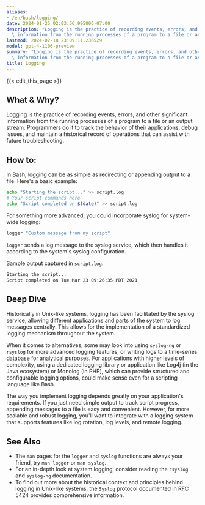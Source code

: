 ```yaml
---
aliases:
- /en/bash/logging/
date: 2024-01-25 02:03:56.995806-07:00
description: "Logging is the practice of recording events, errors, and other significant\
  \ information from the running processes of a program to a file or an output\u2026"
lastmod: 2024-02-18 23:09:11.236529
model: gpt-4-1106-preview
summary: "Logging is the practice of recording events, errors, and other significant\
  \ information from the running processes of a program to a file or an output\u2026"
title: Logging
---
```


{{< edit_this_page >}}

## What & Why?

Logging is the practice of recording events, errors, and other significant information from the running processes of a program to a file or an output stream. Programmers do it to track the behavior of their applications, debug issues, and maintain a historical record of operations that can assist with future troubleshooting.

## How to:

In Bash, logging can be as simple as redirecting or appending output to a file. Here's a basic example:

```Bash
echo "Starting the script..." >> script.log
# Your script commands here
echo "Script completed on $(date)" >> script.log
```

For something more advanced, you could incorporate syslog for system-wide logging:

```Bash
logger "Custom message from my script"
```

`logger` sends a log message to the syslog service, which then handles it according to the system's syslog configuration.

Sample output captured in `script.log`:

```Bash
Starting the script...
Script completed on Tue Mar 23 09:26:35 PDT 2021
```

## Deep Dive

Historically in Unix-like systems, logging has been facilitated by the syslog service, allowing different applications and parts of the system to log messages centrally. This allows for the implementation of a standardized logging mechanism throughout the system.

When it comes to alternatives, some may look into using `syslog-ng` or `rsyslog` for more advanced logging features, or writing logs to a time-series database for analytical purposes. For applications with higher levels of complexity, using a dedicated logging library or application like Log4j (in the Java ecosystem) or Monolog (in PHP), which can provide structured and configurable logging options, could make sense even for a scripting language like Bash.

The way you implement logging depends greatly on your application's requirements. If you just need simple output to track script progress, appending messages to a file is easy and convenient. However, for more scalable and robust logging, you'll want to integrate with a logging system that supports features like log rotation, log levels, and remote logging.

## See Also

- The `man` pages for the `logger` and `syslog` functions are always your friend, try `man logger` or `man syslog`.
- For an in-depth look at system logging, consider reading the `rsyslog` and `syslog-ng` documentation.
- To find out more about the historical context and principles behind logging in Unix-like systems, the `Syslog` protocol documented in RFC 5424 provides comprehensive information.
